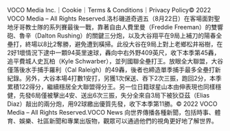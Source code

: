 VOCO Media Inc.｜Cookie｜Terms & Conditions｜Privacy Policy​© 2022 VOCO Media – All Rights Reserved.洛杉磯道奇週五（8月22日）在客場面對聖地牙哥教士隊的系列賽最後一戰，靠著自由人費里曼（Freddie Freeman）的雙響砲、魯辛（Dalton Rushing）的關鍵三分炮，以及大谷翔平在9局上補刀的陽春全壘打，終場以8比2奪勝，避免遭到橫掃。此役大谷在9局上對上老鄉松井裕樹，在2好1壞情況下逮中一顆94英里速球，轟向中右外野409英尺，收下本季第45轟，追平費城人史瓦柏（Kyle Schwarber），並列國聯全壘打王。放眼全大聯盟，大谷僅落後水手捕手羅利（Cal Raleigh）的49轟，後者也締造單季捕手最多全壘打新紀錄。另外，大谷本場4打數1安打，另獲1次保送、吞下2次三振，跑回2分，本季累積122得分，繼續穩居全大聯盟得分王。另一位日籍球星山本由伸表現也同樣穩健，先發6局僅被擊出4安、送出6次三振，失分全來自3局下被狄亞茲（Elias Diaz）敲出的兩分炮，用92球繳出優質先發，收下本季第11勝。© 2022 VOCO Media – All Rights Reserved.VOCO News 向世界傳播各種新聞，包括時事、體育、娛樂、社區新聞和專業出版物，觀眾可以通過他們的視角更好地了解世界。